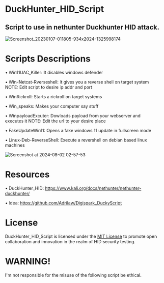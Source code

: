 # DuckHunter_HID_Script
## Script to use in nethunter Duckhunter HID attack. 

![Screenshot_20230107-011805-934x2024-1325998174](https://github.com/user-attachments/assets/f1b56353-0102-45ef-8126-a8fe85f05830) 


# Scripts Descriptions
• Win11UAC_Killer: It disables windows defender

• Win-Netcat-Rverseshell: It gives you a reverse shell on target system  NOTE: Edit script to desire ip addr and port

• WinRickroll: Starts a rickroll on target systems

• Win_speaks: Makes your computer say stuff

• WinpayloadExcuter: Dowloads payload from your webserver and executes it  NOTE: Edit the url to your desire place

• FakeUpdateWin11: Opens a fake windows 11 update in fullscreen mode

• Linux-Deb-ReverseShell: Execute a revershell on debian based linux machines

![Screenshot at 2024-08-02 02-57-53](https://github.com/user-attachments/assets/a85b6532-24ed-48fc-b28e-ff0def8a7125)


# Resources
• DuckHunter_HID: https://www.kali.org/docs/nethunter/nethunter-duckhunter/

• Idea: https://github.com/Adrilaw/Digispark_DuckyScript

# License
DuckHunter_HID_Script is licensed under the [MIT License](LICENSE) to promote open collaboration and innovation in the realm of HID security testing.


# WARNING!
I'm not responsible for the misuse of the following script be ethical.
